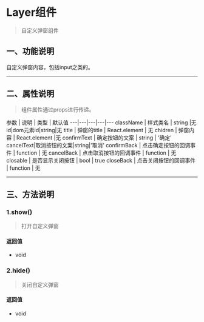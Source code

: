 # Layer组件
> 自定义弹窗组件

## 一、功能说明
自定义弹窗内容，包括input之类的。

---

## 二、属性说明
> 组件属性通过props进行传递。

参数 | 说明 | 类型 | 默认值
---|---|---|---|---
className | 样式类名 | string |无
id|dom元素id|string|无
title | 弹窗的title | React.element | 无
chidren | 弹窗内容	 | React.element |无
confirmText | 确定按钮的文案 | string | '确定'
cancelText|取消按钮的文案|string|'取消'
confirmBack | 点击确定按钮的回调事件 | function | 无
cancelBack | 点击取消按钮的回调事件 | function | 无
closable | 是否显示关闭按钮 | bool | true
closeBack | 点击关闭按钮的回调事件 | function | 无

---

## 三、方法说明
### 1.show()
> 打开自定义弹窗


#### 返回值
- void


### 2.hide()
> 关闭自定义弹窗

#### 返回值
- void



